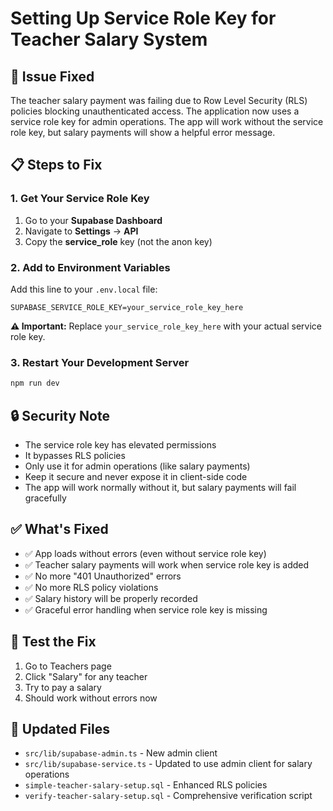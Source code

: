 # Setting Up Service Role Key for Teacher Salary System

## 🔧 **Issue Fixed**
The teacher salary payment was failing due to Row Level Security (RLS) policies blocking unauthenticated access. The application now uses a service role key for admin operations. The app will work without the service role key, but salary payments will show a helpful error message.

## 📋 **Steps to Fix**

### **1. Get Your Service Role Key**
1. Go to your **Supabase Dashboard**
2. Navigate to **Settings** → **API**
3. Copy the **service_role** key (not the anon key)

### **2. Add to Environment Variables**
Add this line to your `.env.local` file:
```
SUPABASE_SERVICE_ROLE_KEY=your_service_role_key_here
```

**⚠️ Important:** Replace `your_service_role_key_here` with your actual service role key.

### **3. Restart Your Development Server**
```bash
npm run dev
```

## 🔒 **Security Note**
- The service role key has elevated permissions
- It bypasses RLS policies
- Only use it for admin operations (like salary payments)
- Keep it secure and never expose it in client-side code
- The app will work normally without it, but salary payments will fail gracefully

## ✅ **What's Fixed**
- ✅ App loads without errors (even without service role key)
- ✅ Teacher salary payments will work when service role key is added
- ✅ No more "401 Unauthorized" errors
- ✅ No more RLS policy violations
- ✅ Salary history will be properly recorded
- ✅ Graceful error handling when service role key is missing

## 🧪 **Test the Fix**
1. Go to Teachers page
2. Click "Salary" for any teacher
3. Try to pay a salary
4. Should work without errors now

## 📝 **Updated Files**
- `src/lib/supabase-admin.ts` - New admin client
- `src/lib/supabase-service.ts` - Updated to use admin client for salary operations
- `simple-teacher-salary-setup.sql` - Enhanced RLS policies
- `verify-teacher-salary-setup.sql` - Comprehensive verification script
